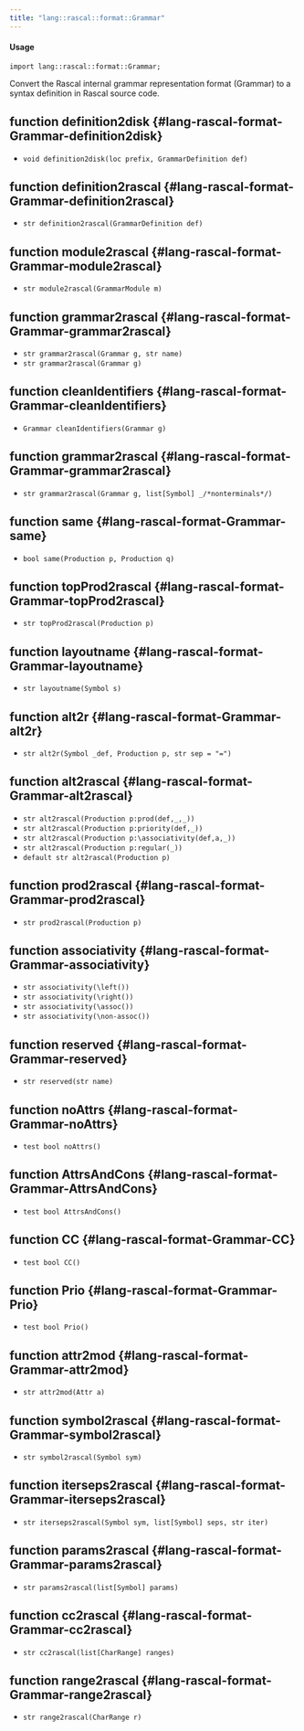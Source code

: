 ```yaml
---
title: "lang::rascal::format::Grammar"
---
```


#### Usage

`import lang::rascal::format::Grammar;`


  Convert the Rascal internal grammar representation format (Grammar) to 
  a syntax definition in Rascal source code.


## function definition2disk {#lang-rascal-format-Grammar-definition2disk}

* ``void definition2disk(loc prefix, GrammarDefinition def)``

## function definition2rascal {#lang-rascal-format-Grammar-definition2rascal}

* ``str definition2rascal(GrammarDefinition def)``

## function module2rascal {#lang-rascal-format-Grammar-module2rascal}

* ``str module2rascal(GrammarModule m)``

## function grammar2rascal {#lang-rascal-format-Grammar-grammar2rascal}

* ``str grammar2rascal(Grammar g, str name)``
* ``str grammar2rascal(Grammar g)``

## function cleanIdentifiers {#lang-rascal-format-Grammar-cleanIdentifiers}

* ``Grammar cleanIdentifiers(Grammar g)``

## function grammar2rascal {#lang-rascal-format-Grammar-grammar2rascal}

* ``str grammar2rascal(Grammar g, list[Symbol] _/*nonterminals*/)``

## function same {#lang-rascal-format-Grammar-same}

* ``bool same(Production p, Production q)``

## function topProd2rascal {#lang-rascal-format-Grammar-topProd2rascal}

* ``str topProd2rascal(Production p)``

## function layoutname {#lang-rascal-format-Grammar-layoutname}

* ``str layoutname(Symbol s)``

## function alt2r {#lang-rascal-format-Grammar-alt2r}

* ``str alt2r(Symbol _def, Production p, str sep = "=")``

## function alt2rascal {#lang-rascal-format-Grammar-alt2rascal}

* ``str alt2rascal(Production p:prod(def,_,_))``
* ``str alt2rascal(Production p:priority(def,_))``
* ``str alt2rascal(Production p:\associativity(def,a,_))``
* ``str alt2rascal(Production p:regular(_))``
* ``default str alt2rascal(Production p)``

## function prod2rascal {#lang-rascal-format-Grammar-prod2rascal}

* ``str prod2rascal(Production p)``

## function associativity {#lang-rascal-format-Grammar-associativity}

* ``str associativity(\left())``
* ``str associativity(\right())``
* ``str associativity(\assoc())``
* ``str associativity(\non-assoc())``

## function reserved {#lang-rascal-format-Grammar-reserved}

* ``str reserved(str name)``

## function noAttrs {#lang-rascal-format-Grammar-noAttrs}

* ``test bool noAttrs()``

## function AttrsAndCons {#lang-rascal-format-Grammar-AttrsAndCons}

* ``test bool AttrsAndCons()``

## function CC {#lang-rascal-format-Grammar-CC}

* ``test bool CC()``

## function Prio {#lang-rascal-format-Grammar-Prio}

* ``test bool Prio()``

## function attr2mod {#lang-rascal-format-Grammar-attr2mod}

* ``str attr2mod(Attr a)``

## function symbol2rascal {#lang-rascal-format-Grammar-symbol2rascal}

* ``str symbol2rascal(Symbol sym)``

## function iterseps2rascal {#lang-rascal-format-Grammar-iterseps2rascal}

* ``str iterseps2rascal(Symbol sym, list[Symbol] seps, str iter)``

## function params2rascal {#lang-rascal-format-Grammar-params2rascal}

* ``str params2rascal(list[Symbol] params)``

## function cc2rascal {#lang-rascal-format-Grammar-cc2rascal}

* ``str cc2rascal(list[CharRange] ranges)``

## function range2rascal {#lang-rascal-format-Grammar-range2rascal}

* ``str range2rascal(CharRange r)``

